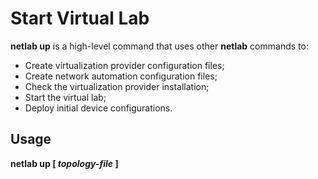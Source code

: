# Start Virtual Lab

**netlab up** is a high-level command that uses other **netlab** commands to:

* Create virtualization provider configuration files;
* Create network automation configuration files;
* Check the virtualization provider installation;
* Start the virtual lab;
* Deploy initial device configurations.

## Usage

**netlab up [ _topology-file_ ]**
